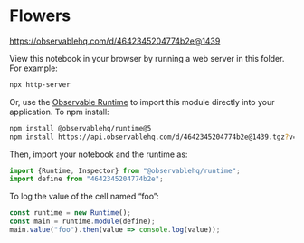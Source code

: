 # Flowers

https://observablehq.com/d/4642345204774b2e@1439

View this notebook in your browser by running a web server in this folder. For
example:

~~~sh
npx http-server
~~~

Or, use the [Observable Runtime](https://github.com/observablehq/runtime) to
import this module directly into your application. To npm install:

~~~sh
npm install @observablehq/runtime@5
npm install https://api.observablehq.com/d/4642345204774b2e@1439.tgz?v=3
~~~

Then, import your notebook and the runtime as:

~~~js
import {Runtime, Inspector} from "@observablehq/runtime";
import define from "4642345204774b2e";
~~~

To log the value of the cell named “foo”:

~~~js
const runtime = new Runtime();
const main = runtime.module(define);
main.value("foo").then(value => console.log(value));
~~~
